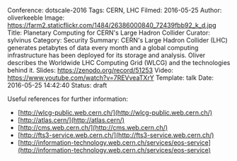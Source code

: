 Conference: dotscale-2016
Tags: CERN, LHC
Filmed: 2016-05-25
Author: oliverkeeble
Image: https://farm2.staticflickr.com/1484/26386000840_72439fbb92_k_d.jpg
Title: Planetary Computing for CERN's Large Hadron Collider
Curator: sylvinus
Category: Security
Summary: CERN's Large Hadron Collider (LHC) generates petabytes of data every month and a global computing infrastructure has been deployed for its storage and analysis. Oliver describes the Worldwide LHC Computing Grid (WLCG) and the technologies behind it.
Slides: https://zenodo.org/record/51253
Video: https://www.youtube.com/watch?v=7REVveaTXrY
Template: talk
Date: 2016-05-25 14:42:40
Status: draft

Useful references for further information:
- [http://wlcg-public.web.cern.ch/](http://wlcg-public.web.cern.ch/)
- [http://atlas.cern/](http://atlas.cern/)
- [http://cms.web.cern.ch/](http://cms.web.cern.ch/)
- [http://fts3-service.web.cern.ch/](http://fts3-service.web.cern.ch/)
- [http://information-technology.web.cern.ch/services/eos-service](http://information-technology.web.cern.ch/services/eos-service)